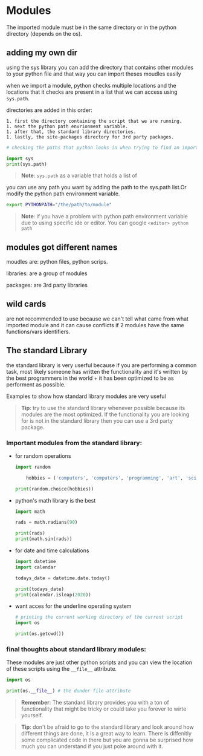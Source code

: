 # Modules

The imported module must be in the same directory or in the python directory (depends on the os).

## adding my own dir

using the sys library you can add the directory that contains other modules to your python file and that way you can import theses moudles easily

when we import a module, python checks multiple locations and the locations that it checks are present in a list that we can access using `sys.path`.

directories are added in this order:

    1. first the directory containing the script that we are running.
    1. next the python path envrionment variable.
    1. after that, the standard library directories.
    1. lastly, the site-packages directory for 3rd party packages.
```python
# checking the paths that python looks in when trying to find an imported moodule

import sys
print(sys.path)
```

> **Note**: `sys.path` as a variable that holds a list of 

you can use any path you want by adding the path to the sys.path list.Or modify the python path environment variable.

```bash
export PYTHONPATH="/the/path/to/module"
```
> **Note**: if you have a problem with python path environment variable due to using specific ide or editor. You can google `<editor> python path`

## modules got different names

moudles are: python files, python scrips.

libraries: are a group of modules

packages: are 3rd party libraries

## wild cards

are not recommended to use because we can't tell what came from what imported module and it can cause conflicts if 2 modules have the same functions/vars identifiers.

## The standard Library

the standard library is very userful because if you are performing a common task, most likely someone has written the functionality and it's written by the best programmers in the world + it has been optimized to be as performent as possible.

Examples to show how standard library modules are very useful

> **Tip**: try to use the standard library whenever possible because its modules are the most optimized. If the functionality you are looking for is not in the standard library then you can use a 3rd party package.

### Important modules from the standard library:

- for random operations

    ```python
    import random
    
        hobbies = ('computers', 'computers', 'programming', 'art', 'science')
    
    print(random.choice(hobbies))
    ```

- python's math library is the best

    ```python
    import math
    
    rads = math.radians(90)
    
    print(rads)
    print(math.sin(rads))
    ```

- for date and time calculations

    ```python
    import datetime
    import calendar

    todays_date = datetime.date.today()
    
    print(todays_date)
    print(calendar.isleap(2020))
    ```

- want acces for the underline operating system

    ```python
    # printing the current working directory of the current script
    import os
    
    print(os.getcwd())
    ```

### final thoughts about standard library modules:

These modules are just other python scripts and you can view the location of these scripts using the `__file__` attribute.

```python
import os

print(os.__file__) # the dunder file attribute
```

> **Remember**: The standard library provides you with a ton of functionality that might be tricky or could take you forever to wirte yourself.

> **Tip**: don't be afraid to go to the standard library and look around how different things are done, it is a great way to learn. There is diffenitly some complicated code in there but you are gonna be surprised how much you can understand if you just poke around with it.